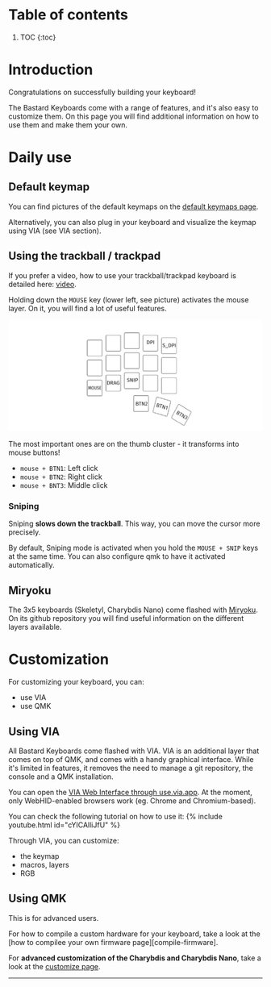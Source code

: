 # Table of contents

1. TOC
{:toc}

# Introduction

Congratulations on successfully building your keyboard!

The Bastard Keyboards come with a range of features, and it's also easy to customize them. On this page you will find additional information on how to use them and make them your own.

# Daily use

## Default keymap

You can find pictures of the default keymaps on the [default keymaps page][keymaps].

Alternatively, you can also plug in your keyboard and visualize the keymap using VIA (see VIA section).

## Using the trackball / trackpad

If you prefer a video, how to use your trackball/trackpad keyboard is detailed here: [video](https://www.youtube.com/watch?v=XjFAvW-78bE).

Holding down the `MOUSE` key (lower left, see picture) activates the mouse layer.
On it, you will find a lot of useful features.

![](../assets/pics/guides/generic/5.jpg)

The most important ones are on the thumb cluster - it transforms into mouse buttons!

- `mouse + BTN1`: Left click
- `mouse + BTN2`: Right click
- `mouse + BNT3`: Middle click

### Sniping 

Sniping **slows down the trackball**. This way, you can move the cursor more precisely.

By default, Sniping mode is activated when you hold the `MOUSE + SNIP` keys at the same time.
You can also configure qmk to have it activated automatically.

## Miryoku

The 3x5 keyboards (Skeletyl, Charybdis Nano) come flashed with [Miryoku](https://github.com/manna-harbour/miryoku). On its github repository you will find useful information on the different layers available.


# Customization

For customizing your keyboard, you can:

- use VIA
- use QMK

## Using VIA

All Bastard Keyboards come flashed with VIA. VIA is an additional layer that comes on top of QMK, and comes with a handy graphical interface. While it's limited in features, it removes the need to manage a git repository, the console and a QMK installation.

You can open the [VIA Web Interface through use.via.app](https://usevia.app/). At the moment, only WebHID-enabled browsers work (eg. Chrome and Chromium-based).

You can check the following tutorial on how to use it:
{% include youtube.html id="cYICAlliJfU" %}

Through VIA, you can customize:
- the keymap
- macros, layers
- RGB

## Using QMK

This is for advanced users. 

For how to compile a custom hardware for your keyboard, take a look at the [how to compilee your own firmware page][compile-firmware].

For **advanced customization of the Charybdis and Charybdis Nano**, take a look at the [customize page][customize-chary].

---

[customize-chary]: {{site.baseurl}}/fw/charybdis-features.html
[keymaps]: {{site.baseurl}}/fw/default-keymaps.html
[flashing]: {{site.baseurl}}/fw/flashing.html